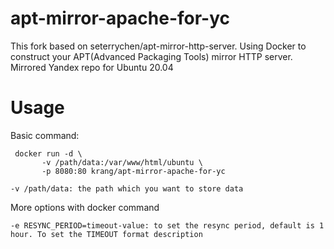 # apt-mirror-apache-for-yc
This fork based on seterrychen/apt-mirror-http-server. Using Docker to construct your APT(Advanced Packaging Tools) mirror HTTP server. Mirrored Yandex repo for Ubuntu 20.04

# Usage
Basic command:

     docker run -d \
           -v /path/data:/var/www/html/ubuntu \
           -p 8080:80 krang/apt-mirror-apache-for-yc

    -v /path/data: the path which you want to store data

More options with docker command

    -e RESYNC_PERIOD=timeout-value: to set the resync period, default is 1 hour. To set the TIMEOUT format description
